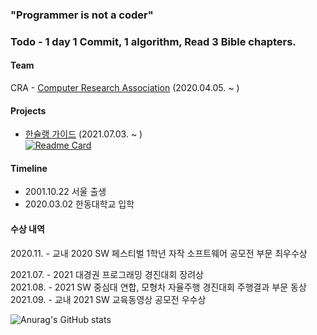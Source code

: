 ### "Programmer is not a coder"

### Todo - 1 day 1 Commit, 1 algorithm, Read 3 Bible chapters.

#### Team
CRA - [Computer Research Association](https://cra16.github.io/) (2020.04.05. ~ )

#### Projects
- [한슐랭 가이드](https://github.com/marunemo/Hanchelin_Guide) (2021.07.03. ~ )\
[![Readme Card](https://github-readme-stats.vercel.app/api/pin/?username=marunemo&repo=Hanchelin_Guide&theme=react)](https://github.com/marunemo/Hanchelin_Guide)

#### Timeline
- 2001.10.22 서울 출생
- 2020.03.02 한동대학교 입학

#### 수상 내역
2020.11. - 교내 2020 SW 페스티벌 1학년 자작 소프트웨어 공모전 부문 최우수상

2021.07. - 2021 대경권 프로그래밍 경진대회 장려상\
2021.08. - 2021 SW 중심대 연합, 모형차 자율주행 경진대회 주행결과 부문 동상\
2021.09. - 교내 2021 SW 교육동영상 공모전 우수상

![Anurag's GitHub stats](https://github-readme-stats.vercel.app/api?username=seokmin01&show_icons=true&theme=radical)
<!--
**seokmin01/seokmin01** is a ✨ _special_ ✨ repository because its `README.md` (this file) appears on your GitHub profile.

Here are some ideas to get you started:

- 🔭 I’m currently working on ...
- 🌱 I’m currently learning ...
- 👯 I’m looking to collaborate on ...
- 🤔 I’m looking for help with ...
- 💬 Ask me about ...
- 📫 How to reach me: ...
- 😄 Pronouns: ...
- ⚡ Fun fact: ...
-->
